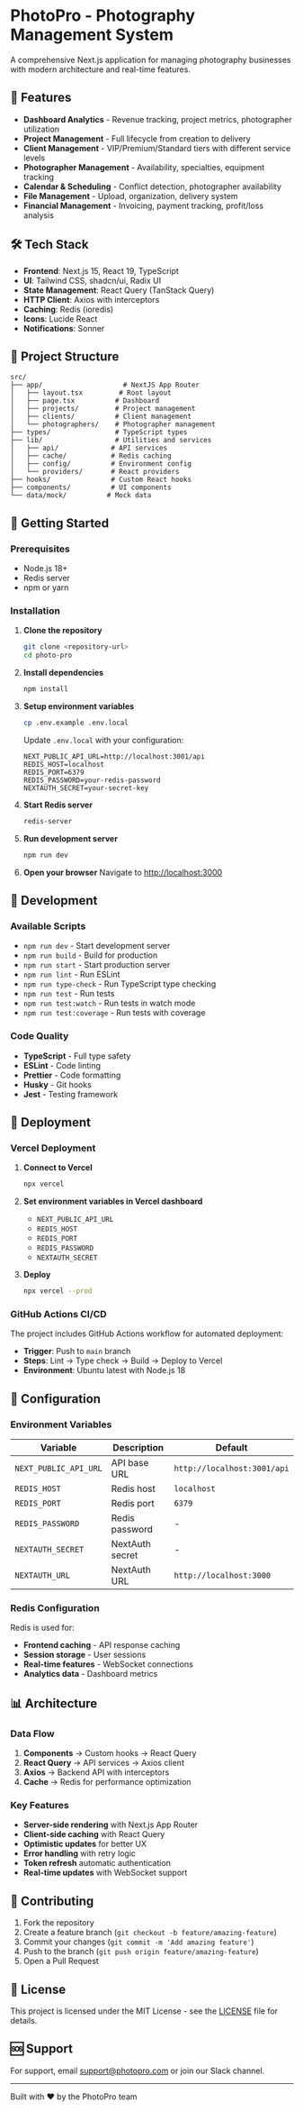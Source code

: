 # PhotoPro - Photography Management System

A comprehensive Next.js application for managing photography businesses with modern architecture and real-time features.

## 🚀 Features

- **Dashboard Analytics** - Revenue tracking, project metrics, photographer utilization
- **Project Management** - Full lifecycle from creation to delivery
- **Client Management** - VIP/Premium/Standard tiers with different service levels
- **Photographer Management** - Availability, specialties, equipment tracking
- **Calendar & Scheduling** - Conflict detection, photographer availability
- **File Management** - Upload, organization, delivery system
- **Financial Management** - Invoicing, payment tracking, profit/loss analysis

## 🛠 Tech Stack

- **Frontend**: Next.js 15, React 19, TypeScript
- **UI**: Tailwind CSS, shadcn/ui, Radix UI
- **State Management**: React Query (TanStack Query)
- **HTTP Client**: Axios with interceptors
- **Caching**: Redis (ioredis)
- **Icons**: Lucide React
- **Notifications**: Sonner

## 📁 Project Structure

```
src/
├── app/                    # NextJS App Router
│   ├── layout.tsx         # Root layout
│   ├── page.tsx          # Dashboard
│   ├── projects/         # Project management
│   ├── clients/          # Client management
│   └── photographers/    # Photographer management
├── types/                # TypeScript types
├── lib/                  # Utilities and services
│   ├── api/             # API services
│   ├── cache/           # Redis caching
│   ├── config/          # Environment config
│   └── providers/       # React providers
├── hooks/               # Custom React hooks
├── components/          # UI components
└── data/mock/          # Mock data
```

## 🚀 Getting Started

### Prerequisites

- Node.js 18+
- Redis server
- npm or yarn

### Installation

1. **Clone the repository**
   ```bash
   git clone <repository-url>
   cd photo-pro
   ```

2. **Install dependencies**
   ```bash
   npm install
   ```

3. **Setup environment variables**
   ```bash
   cp .env.example .env.local
   ```
   
   Update `.env.local` with your configuration:
   ```env
   NEXT_PUBLIC_API_URL=http://localhost:3001/api
   REDIS_HOST=localhost
   REDIS_PORT=6379
   REDIS_PASSWORD=your-redis-password
   NEXTAUTH_SECRET=your-secret-key
   ```

4. **Start Redis server**
   ```bash
   redis-server
   ```

5. **Run development server**
   ```bash
   npm run dev
   ```

6. **Open your browser**
   Navigate to [http://localhost:3000](http://localhost:3000)

## 🧪 Development

### Available Scripts

- `npm run dev` - Start development server
- `npm run build` - Build for production
- `npm run start` - Start production server
- `npm run lint` - Run ESLint
- `npm run type-check` - Run TypeScript type checking
- `npm run test` - Run tests
- `npm run test:watch` - Run tests in watch mode
- `npm run test:coverage` - Run tests with coverage

### Code Quality

- **TypeScript** - Full type safety
- **ESLint** - Code linting
- **Prettier** - Code formatting
- **Husky** - Git hooks
- **Jest** - Testing framework

## 🚀 Deployment

### Vercel Deployment

1. **Connect to Vercel**
   ```bash
   npx vercel
   ```

2. **Set environment variables in Vercel dashboard**
   - `NEXT_PUBLIC_API_URL`
   - `REDIS_HOST`
   - `REDIS_PORT`
   - `REDIS_PASSWORD`
   - `NEXTAUTH_SECRET`

3. **Deploy**
   ```bash
   npx vercel --prod
   ```

### GitHub Actions CI/CD

The project includes GitHub Actions workflow for automated deployment:

- **Trigger**: Push to `main` branch
- **Steps**: Lint → Type check → Build → Deploy to Vercel
- **Environment**: Ubuntu latest with Node.js 18

## 🔧 Configuration

### Environment Variables

| Variable | Description | Default |
|----------|-------------|---------|
| `NEXT_PUBLIC_API_URL` | API base URL | `http://localhost:3001/api` |
| `REDIS_HOST` | Redis host | `localhost` |
| `REDIS_PORT` | Redis port | `6379` |
| `REDIS_PASSWORD` | Redis password | - |
| `NEXTAUTH_SECRET` | NextAuth secret | - |
| `NEXTAUTH_URL` | NextAuth URL | `http://localhost:3000` |

### Redis Configuration

Redis is used for:
- **Frontend caching** - API response caching
- **Session storage** - User sessions
- **Real-time features** - WebSocket connections
- **Analytics data** - Dashboard metrics

## 📊 Architecture

### Data Flow

1. **Components** → Custom hooks → React Query
2. **React Query** → API services → Axios client
3. **Axios** → Backend API with interceptors
4. **Cache** → Redis for performance optimization

### Key Features

- **Server-side rendering** with Next.js App Router
- **Client-side caching** with React Query
- **Optimistic updates** for better UX
- **Error handling** with retry logic
- **Token refresh** automatic authentication
- **Real-time updates** with WebSocket support

## 🤝 Contributing

1. Fork the repository
2. Create a feature branch (`git checkout -b feature/amazing-feature`)
3. Commit your changes (`git commit -m 'Add amazing feature'`)
4. Push to the branch (`git push origin feature/amazing-feature`)
5. Open a Pull Request

## 📝 License

This project is licensed under the MIT License - see the [LICENSE](LICENSE) file for details.

## 🆘 Support

For support, email support@photopro.com or join our Slack channel.

---

Built with ❤️ by the PhotoPro team